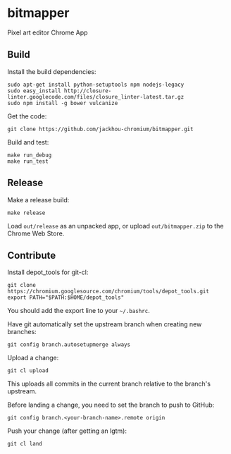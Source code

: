 bitmapper
=========

Pixel art editor Chrome App

Build
-----

Install the build dependencies:

    sudo apt-get install python-setuptools npm nodejs-legacy
    sudo easy_install http://closure-linter.googlecode.com/files/closure_linter-latest.tar.gz
    sudo npm install -g bower vulcanize

Get the code:

    git clone https://github.com/jackhou-chromium/bitmapper.git

Build and test:

    make run_debug
    make run_test

Release
-------

Make a release build:

    make release

Load `out/release` as an unpacked app, or upload `out/bitmapper.zip` to the
Chrome Web Store.

Contribute
----------

Install depot_tools for git-cl:

    git clone https://chromium.googlesource.com/chromium/tools/depot_tools.git
    export PATH="$PATH:$HOME/depot_tools"

You should add the export line to your `~/.bashrc`.

Have git automatically set the upstream branch when creating new branches:

    git config branch.autosetupmerge always

Upload a change:

    git cl upload

This uploads all commits in the current branch relative to the branch's
upstream.

Before landing a change, you need to set the branch to push to GitHub:

    git config branch.<your-branch-name>.remote origin

Push your change (after getting an lgtm):

    git cl land

